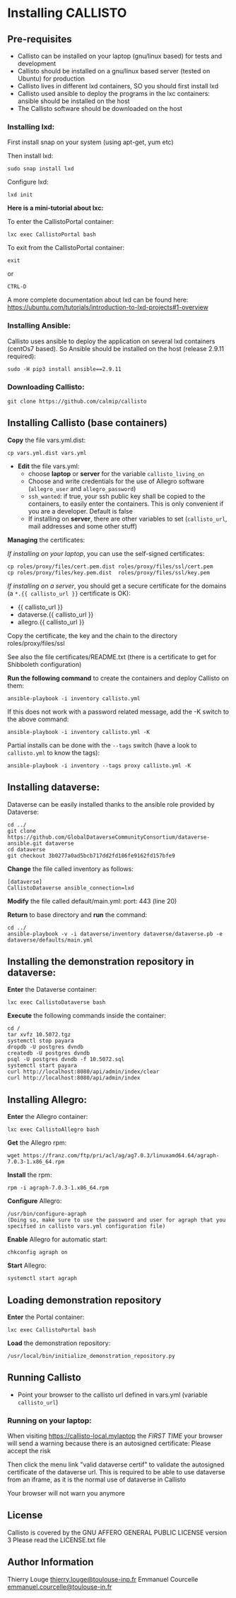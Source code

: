 Installing CALLISTO
===================

Pre-requisites
--------------

 - Callisto can be installed on your laptop (gnu/linux based) for tests and development
 - Callisto should be installed on a gnu/linux based server (tested on Ubuntu) for production
 - Callisto lives in different lxd containers, SO you should first install lxd
 - Callisto used ansible to deploy the programs in the lxc containers: ansible should be installed on the host
 - The Callisto software should be downloaded on the host

### Installing lxd: ###

First install snap on your system (using apt-get, yum etc)

Then install lxd:

    sudo snap install lxd

Configure lxd:

    lxd init

**Here is a mini-tutorial about lxc:**

To enter the CallistoPortal container:

    lxc exec CallistoPortal bash

To exit from the CallistoPortal container:

    exit

or

    CTRL-D

A more complete documentation about lxd can be found here: https://ubuntu.com/tutorials/introduction-to-lxd-projects#1-overview

### Installing Ansible: ###

Callisto uses ansible to deploy the application on several lxd containers (centOs7 based). So Ansible should be installed on the host (release 2.9.11 required):

    sudo -H pip3 install ansible==2.9.11

### Downloading Callisto: ###

    git clone https://github.com/calmip/callisto

Installing Callisto (base containers)
-------------------------------------

**Copy** the file vars.yml.dist:

    cp vars.yml.dist vars.yml

 - **Edit** the file vars.yml: 
   - choose **laptop** or **server** for the variable `callisto_living_on`
   - Choose and write credentials for the use of Allegro software (`allegro_user` and `allegro_password`)
   - `ssh_wanted`: if true, your ssh public key shall be copied to the containers, to easily enter the containers. This is only convenient if you are a developer. Default is false
   - If installing on **server**, there are other variables to set (`callisto_url`, mail addresses and some other stuff)

**Managing** the certificates:

*If installing on your laptop*, you can use the self-signed certificates:

    cp roles/proxy/files/cert.pem.dist roles/proxy/files/ssl/cert.pem
    cp roles/proxy/files/key.pem.dist  roles/proxy/files/ssl/key.pem

*If installing on a server*, you should get a secure certificate for the domains (a `*.{{ callisto_url }}` certificate is OK):
 - {{ callisto_url }}
 - dataverse.{{ callisto_url }}
 - allegro.{{ callisto_url }}

Copy the certificate, the key and the chain to the directory roles/proxy/files/ssl

See also the file certificates/README.txt (there is a certificate to get for Shibboleth configuration)

**Run the following command** to create the containers and deploy Callisto on them:

    ansible-playbook -i inventory callisto.yml 

If this does not work with a password related message, add the -K switch to the above command:

    ansible-playbook -i inventory callisto.yml -K

Partial installs can be done with the `--tags` switch (have a look to `callisto.yml` to know the tags):

    ansible-playbook -i inventory --tags proxy callisto.yml -K

Installing dataverse:
---------------------

Dataverse can be easily installed thanks to the ansible role provided by Dataverse:

    cd ../
    git clone https://github.com/GlobalDataverseCommunityConsortium/dataverse-ansible.git dataverse
    cd dataverse
    git checkout 3b0277a0ad5bcb717dd2fd186fe9162fd157bfe9

**Change** the file called inventory as follows:

    [dataverse]
    CallistoDataverse ansible_connection=lxd

**Modify** the file  called default/main.yml:
    port: 443 (line 20)

**Return** to base directory and **run** the command:

    cd ../
    ansible-playbook -v -i dataverse/inventory dataverse/dataverse.pb -e dataverse/defaults/main.yml

Installing the demonstration repository in dataverse:
-----------------------------------------------------

**Enter** the Dataverse container:

    lxc exec CallistoDataverse bash

**Execute** the following commands inside the container:

    cd /
    tar xvfz 10.5072.tgz
    systemctl stop payara 
    dropdb -U postgres dvndb 
    createdb -U postgres dvndb 
    psql -U postgres dvndb -f 10.5072.sql
    systemctl start payara 
    curl http://localhost:8080/api/admin/index/clear 
    curl http://localhost:8080/api/admin/index

Installing Allegro:
-------------------

**Enter** the Allegro container:

    lxc exec CallistoAllegro bash 

**Get** the Allegro rpm:

    wget https://franz.com/ftp/pri/acl/ag/ag7.0.3/linuxamd64.64/agraph-7.0.3-1.x86_64.rpm

**Install** the rpm:

    rpm -i agraph-7.0.3-1.x86_64.rpm

**Configure** Allegro:

    /usr/bin/configure-agraph
    (Doing so, make sure to use the password and user for agraph that you specified in callisto vars.yml configuration file)    

**Enable** Allegro for automatic start:

    chkconfig agraph on

**Start** Allegro:

    systemctl start agraph 

Loading demonstration repository
---------------------------------

**Enter** the Portal container:

    lxc exec CallistoPortal bash

**Load** the demonstration repository:

    /usr/local/bin/initialize_demonstration_repository.py

Running Callisto
----------------
- Point your browser to the callisto url defined in vars.yml (variable `callisto_url`)

### Running on your laptop: ###

When visiting https://callisto-local.mylaptop the *FIRST TIME* your browser will send a warning because
there is an autosigned certificate: Please accept the risk

Then click the menu link "valid dataverse certif" to validate the autosigned certificate of the dataverse url. This is required to be able to use
dataverse from an iframe, as it is the normal use of dataverse in Callisto

Your browser will not warn you anymore

License
-------
Callisto is covered by the GNU AFFERO GENERAL PUBLIC LICENSE version 3
Please read the LICENSE.txt file

Author Information
------------------
Thierry Louge thierry.louge@toulouse-inp.fr
Emmanuel Courcelle emmanuel.courcelle@toulouse-in.fr
